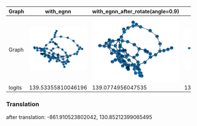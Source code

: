 | Graph | with_egnn | with_egnn_after_rotate(angle=0.9) | pmds | pmds_after_rotate | with_egnn_init_rotate |
|--------|------------|-------------------------|--------------------------|------|------|
| Graph | ![](with_egnn/graph_epoch_0_batch_0_graph_0.png) | ![](with_egnn_after_rotate/graph_epoch_0_batch_0_graph_0.png) | ![](pmds/graph_epoch_0_batch_0_graph_0.png) | ![](pmds_after_rotate/graph_epoch_0_batch_0_graph_0.png) |![](with_egnn_init_rotate/graph_epoch_0_batch_0_graph_0.png)
|logits|139.53355810046196|139.0774956047535|132.3173614293337|132.41612173616886| 130.7915958762169



### Translation

after translation: -861.910523802042, 130.85212399065495
